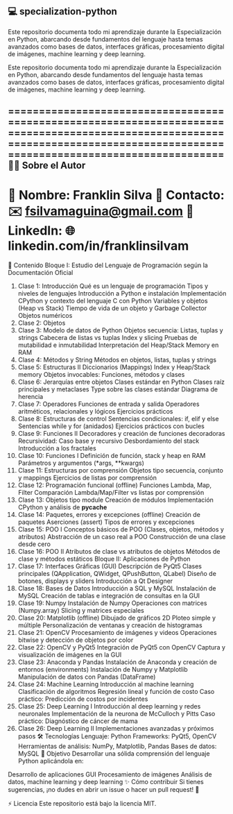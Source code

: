 💻 specialization-python
----------------------------------------------------------------------------------------------------------------------------------------------------------------------------
Este repositorio documenta todo mi aprendizaje durante la Especialización en Python, abarcando desde fundamentos del lenguaje hasta temas avanzados como bases de datos, interfaces gráficas, procesamiento digital de imágenes, machine learning y deep learning.

Este repositorio documenta todo mi aprendizaje durante la Especialización en Python, abarcando desde fundamentos del lenguaje hasta temas avanzados como bases de datos, interfaces gráficas, procesamiento digital de imágenes, machine learning y deep learning.

===============================================================================================================================================================================
👨‍💻 Sobre el Autor
----------------------------------------------------------------------------------------------------------------------------------------------------------------------------------
👤 Nombre: Franklin Silva
📧 Contacto: ✉️ fsilvamaguina@gmail.com 
🔗 LinkedIn: 🌐 linkedin.com/in/franklinsilvam
===================================================================================================================================================================================
🔖 Contenido
Bloque I: Estudio del Lenguaje de Programación según la Documentación Oficial
 1. Clase 1: Introducción
    Qué es un lenguaje de programación
    Tipos y niveles de lenguajes
    Introducción a Python e instalación
    Implementación CPython y contexto del lenguaje C con Python
    Variables y objetos (Heap vs Stack)
    Tiempo de vida de un objeto y Garbage Collector
    Objetos numéricos
 2. Clase 2: Objetos
 3. Clase 3: Modelo de datos de Python
    Objetos secuencia: Listas, tuplas y strings
    Cabecera de listas vs tuplas
    Index y slicing
    Pruebas de mutabilidad e inmutabilidad
    Interpretación del Heap/Stack Memory en RAM
 4. Clase 4: Métodos y String
    Métodos en objetos, listas, tuplas y strings
 5. Clase 5: Estructuras II
    Diccionarios (Mappings)
    Index y Heap/Stack memory
    Objetos invocables: Funciones, métodos y clases
 6. Clase 6: Jerarquías entre objetos
    Clases estándar en Python
    Clases raíz principales y metaclases
    Type sobre las clases estándar
    Diagrama de herencia
 7. Clase 7: Operadores
    Funciones de entrada y salida
    Operadores aritméticos, relacionales y lógicos
    Ejercicios prácticos
 8. Clase 8: Estructuras de control
    Sentencias condicionales: if, elif y else
    Sentencias while y for (anidados)
    Ejercicios prácticos con bucles
 9. Clase 9: Funciones II
    Decoradores y creación de funciones decoradoras
    Recursividad: Caso base y recursivo
    Desbordamiento del stack
    Introducción a los fractales
 10. Clase 10: Funciones I
    Definición de función, stack y heap en RAM
    Parámetros y argumentos (*args, **kwargs)
 11. Clase 11: Estructuras por comprensión
    Objetos tipo secuencia, conjunto y mappings
    Ejercicios de listas por comprensión
 12. Clase 12: Programación funcional (offline)
    Funciones Lambda, Map, Filter
    Comparación Lambda/Map/Filter vs listas por comprensión
 13. Clase 13: Objetos tipo module
    Creación de módulos
    Implementación CPython y análisis de __pycache__
 14. Clase 14: Paquetes, errores y excepciones (offline)
    Creación de paquetes
    Aserciones (assert)
    Tipos de errores y excepciones
 15. Clase 15: POO I
    Conceptos básicos de POO (Clases, objetos, métodos y atributos)
    Abstracción de un caso real a POO
    Construcción de una clase desde cero
 16. Clase 16: POO II
    Atributos de clase vs atributos de objetos
    Métodos de clase y métodos estáticos
Bloque II: Aplicaciones de Python
 17. Clase 17: Interfaces Gráficas (GUI)
    Descripción de PyQt5
    Clases principales (QApplication, QWidget, QPushButton, QLabel)
    Diseño de botones, displays y sliders
    Introducción a Qt Designer
 18. Clase 18: Bases de Datos
    Introducción a SQL y MySQL
    Instalación de MySQL
    Creación de tablas e integración de consultas en la GUI
 19. Clase 19: Numpy
    Instalación de Numpy
    Operaciones con matrices (Numpy.array)
    Slicing y matrices especiales
 20. Clase 20: Matplotlib (offline)
    Dibujado de gráficos 2D
    Ploteo simple y múltiple
    Personalización de ventanas y creación de histogramas
 21. Clase 21: OpenCV
    Procesamiento de imágenes y videos
    Operaciones bitwise y detección de objetos por color
 22. Clase 22: OpenCV y PyQt5
    Integración de PyQt5 con OpenCV
    Captura y visualización de imágenes en la GUI
 23. Clase 23: Anaconda y Pandas
    Instalación de Anaconda y creación de entornos (environments)
    Instalación de Numpy y Matplotlib
    Manipulación de datos con Pandas (DataFrame)
 24. Clase 24: Machine Learning
    Introducción al machine learning
    Clasificación de algoritmos
    Regresión lineal y función de costo
    Caso práctico: Predicción de costos por incidentes
 25. Clase 25: Deep Learning I
    Introducción al deep learning y redes neuronales
    Implementación de la neurona de McCulloch y Pitts
    Caso práctico: Diagnóstico de cáncer de mama
 26. Clase 26: Deep Learning II
    Implementaciones avanzadas y próximos pasos
🛠️ Tecnologías
  Lenguaje: Python
  Frameworks: PyQt5, OpenCV
  Herramientas de análisis: NumPy, Matplotlib, Pandas
  Bases de datos: MySQL
🌟 Objetivo
  Desarrollar una sólida comprensión del lenguaje Python aplicándola en:
  
  Desarrollo de aplicaciones GUI
  Procesamiento de imágenes
  Análisis de datos, machine learning y deep learning
✨ Cómo contribuir
  Si tienes sugerencias, ¡no dudes en abrir un issue o hacer un pull request! 🤝

⚡ Licencia
  Este repositorio está bajo la licencia MIT.
